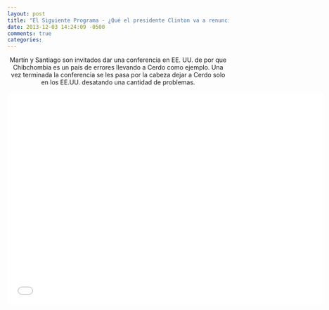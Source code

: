 ```yaml
---
layout: post
title: "El Siguiente Programa - ¿Qué el presidente Clinton va a renunciar? ¡mamola! Parte 1"
date: 2013-12-03 14:24:09 -0500
comments: true
categories: 
---
```

<div align="center">
Martín y Santiago son invitados dar una conferencia en EE. UU. de por que Chibchombia es un país de errores llevando a Cerdo como ejemplo. Una vez terminada la conferencia se les pasa por la cabeza dejar a Cerdo solo en los EE.UU. desatando una cantidad de problemas.
<br></br>
<iframe width="720" height="480" src="//www.youtube.com/embed/s-HV1u2tzpk" frameborder="0" allowfullscreen></iframe>
</div>